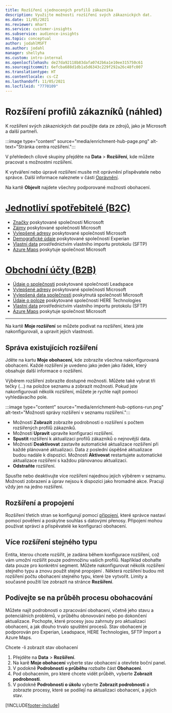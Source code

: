 ```yaml
---
title: Rozšíření sjednocených profilů zákazníka
description: Využijte možnosti rozšíření svých zákaznických dat.
ms.date: 11/05/2021
ms.reviewer: mhart
ms.service: customer-insights
ms.subservice: audience-insights
ms.topic: conceptual
author: jodahlMSFT
ms.author: jodahl
manager: shellyha
ms.custom: intro-internal
ms.openlocfilehash: de27da92118b83dafa0742b6a1e10ee315750c61
ms.sourcegitcommit: 6efcba688d1db1a5d6343c229f292a26c48fc007
ms.translationtype: HT
ms.contentlocale: cs-CZ
ms.lasthandoff: 11/05/2021
ms.locfileid: "7770109"
---
```

# <a name="enrichment-for-customer-profiles-preview"></a>Rozšíření profilů zákazníků (náhled)

K rozšíření svých zákaznických dat použijte data ze zdrojů, jako je Microsoft a další partneři.

:::image type="content" source="media/enrichment-hub-page.png" alt-text="Stránka centra rozšíření.":::

V přehledech cílové skupiny přejděte na **Data** > **Rozšíření**, kde můžete pracovat s možnostmi rozšíření.  

K vytváření nebo úpravě rozšíření musíte mít oprávnění přispěvatele nebo správce. Další informace naleznete v části [Oprávnění](permissions.md).

Na kartě **Objevit** najdete všechny podporované možnosti obohacení.

# <a name="individual-consumers-b-to-c"></a>[Jednotliví spotřebitelé (B2C)](#tab/b2c)

- [Značky](enrichment-microsoft.md) poskytované společností Microsoft
- [Zájmy](enrichment-microsoft.md) poskytované společností Microsoft
- [Vylepšené adresy](enrichment-enhanced-addresses.md) poskytované společností Microsoft 
- [Demografické údaje](enrichment-experian.md) poskytované společností Experian
- [Vlastní data](enrichment-SFTP-custom-import.md) prostřednictvím vlastního importu protokolu (SFTP) 
- [Azure Maps](enrichment-azure-maps.md) poskytuje společnost Microsoft

# <a name="business-accounts-b-to-b"></a>[Obchodní účty (B2B)](#tab/b2b)

- [Údaje o společnosti](enrichment-leadspace.md) poskytované společností Leadspace
- [Vylepšené adresy](enrichment-enhanced-addresses.md) poskytované společností Microsoft 
- [Vylepšená data společnosti](enrichment-enhanced-company-data.md) poskytnutá společností Microsoft
- [Údaje o poloze](enrichment-here.md) poskytované společností HERE Technologies 
- [Vlastní data](enrichment-SFTP-custom-import.md) prostřednictvím vlastního importu protokolu (SFTP) 
- [Azure Maps](enrichment-azure-maps.md) poskytuje společnost Microsoft

---

Na kartě **Moje rozšíření** se můžete podívat na rozšíření, která jste nakonfigurovali, a upravit jejich vlastnosti.

## <a name="manage-existing-enrichments"></a>Správa existujících rozšíření

Jděte na kartu **Moje obohacení**, kde zobrazíte všechna nakonfigurovaná obohacení. Každé rozšíření je uvedeno jako jeden jako řádek, který obsahuje další informace o rozšíření.

Výběrem rozšíření zobrazíte dostupné možnosti. Můžete také vybrat tři tečky (...) na položce seznamu a zobrazit možnosti. Pokud jste nakonfigurovali několik rozšíření, můžete je rychle najít pomocí vyhledávacího pole.

:::image type="content" source="media/enrichment-hub-options-run.png" alt-text="Možnosti správy rozšíření v seznamu rozšíření.":::

- Možností **Zobrazit** zobrazíte podrobnosti o rozšíření s počtem rozšířených profilů zákazníků.
- Možností **Upravit** upravíte konfiguraci rozšíření.
- **Spustit** rozšíření k aktualizaci profilů zákazníků o nejnovější data.
- Možností **Deaktivovat** zastavíte automatické aktualizace rozšíření při každé plánované aktualizaci. Data z poslední úspěšné aktualizace budou nadále k dispozici. Možností **Aktivovat** restartujete automatické aktualizace rozšíření s každou plánovanou aktualizací.
- **Odstraňte** rozšíření.

Spusťte nebo deaktivujte více rozšíření najednou jejich výběrem v seznamu. Možnosti zobrazení a úprav nejsou k dispozici jako hromadné akce. Pracují vždy jen na jedno rozšíření.

## <a name="enrichments-and-connections"></a>Rozšíření a propojení 

Rozšíření třetích stran se konfigurují pomocí [připojení](connections.md), které správce nastaví pomocí pověření a poskytne souhlas s datovými přenosy. Připojení mohou používat správci a přispěvatelé ke konfiguraci obohacení.  

## <a name="multiple-enrichments-of-the-same-type"></a>Více rozšíření stejného typu

Entita, kterou chcete rozšířit, je zadána během konfigurace rozšíření, což vám umožní rozšířit pouze podmnožinu vašich profilů. Například obohaťte data pouze pro konkrétní segment. Můžete nakonfigurovat několik rozšíření stejného typu a znovu použít stejné propojení . Některá rozšíření budou mít rozšíření počtu obohacení stejného typu, které lze vytvořit. Limity a současné použití lze zobrazit na stránce **Rozšíření**.

## <a name="see-the-progress-of-the-enrichment-process"></a>Podívejte se na průběh procesu obohacování

Můžete najít podrobnosti o zpracování obohacení, včetně jeho stavu a potenciálních problémů, v průběhu obnovování nebo po dokončení aktualizace. Pochopte, které procesy jsou zahrnuty pro aktualizaci obohacení, a jak dlouho trvalo spuštění procesů. Stav obohacení je podporován pro Experian, Leadspace, HERE Technologies, SFTP Import a Azure Maps.

Chcete -li zobrazit stav obohacení

1. Přejděte na **Data** > **Rozšíření**. 
1. Na karě **Moje obohacení** vyberte stav obohacení a otevřete boční panel. 
1. V podokně **Podrobnosti o průběhu** rozbalte část **Obohacení**. 
1. Pod obohacením, pro které chcete vidět průběh, vyberte **Zobrazit podrobnosti**. 
1. V podokně **Podrobnosti o úkolu** vyberte **Zobrazit podrobnosti** a zobrazte procesy, které se podílejí na aktualizaci obohacení, a jejich stav. 

[!INCLUDE[footer-include](../includes/footer-banner.md)]
